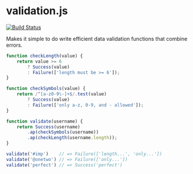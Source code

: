 # validation.js

[![Build Status](https://travis-ci.org/eugene-eeo/validation.js.svg?branch=master)](https://travis-ci.org/eugene-eeo/validation.js)

Makes it simple to do write efficient data validation functions
that combine errors.

```js
function checkLength(value) {
    return value >= 6
        ? Success(value)
        : Failure(['length must be >= 6']);
}

function checkSymbols(value) {
    return /^[a-z0-9\-]+$/.test(value)
        ? Success(value)
        : Failure(['only a-z, 0-9, and - allowed']);
}

function validate(username) {
    return Success(username)
        .ap(checkSymbols(username))
        .ap(checkLength(username.length));
}

validate('#imp')    // => Failure(['length...', 'only...'])
validate('@onetwo') // => Failure(['only...'])
validate('perfect') // => Success('perfect')
```
